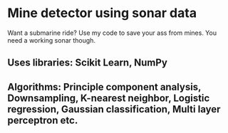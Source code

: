 # Mine detector using sonar data
Want a submarine ride? Use my code to save your ass from mines. You need a working sonar though.

## Uses libraries: Scikit Learn, NumPy

## Algorithms: Principle component analysis, Downsampling, K-nearest neighbor, Logistic regression, Gaussian classification, Multi layer perceptron etc.
